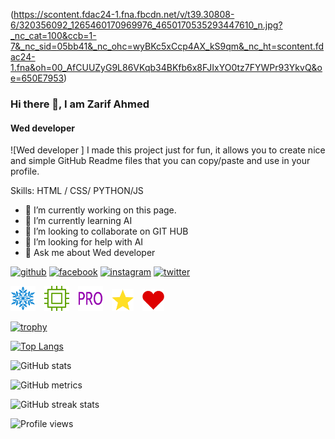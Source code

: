 (https://scontent.fdac24-1.fna.fbcdn.net/v/t39.30808-6/320356092_1265460170969976_4650170535293447610_n.jpg?_nc_cat=100&ccb=1-7&_nc_sid=05bb41&_nc_ohc=wyBKc5xCcp4AX_kS9qm&_nc_ht=scontent.fdac24-1.fna&oh=00_AfCUUZyG9L86VKqb34BKfb6x8FJIxYO0tz7FYWPr93YkvQ&oe=650E7953)
### Hi there 👋, I am Zarif Ahmed
#### Wed developer 
![Wed developer ]
I made this project just for fun, it allows you to create nice and simple GitHub Readme files that you can copy/paste and use in your profile.

Skills:  HTML / CSS/ PYTHON/JS

- 🔭 I’m currently working on this page. 
- 🌱 I’m currently learning AI 
- 👯 I’m looking to collaborate on GIT HUB 
- 🤔 I’m looking for help with AI 
- 💬 Ask me about Wed developer 


[<img src='https://cdn.jsdelivr.net/npm/simple-icons@3.0.1/icons/github.svg' alt='github' height='40'>](https://github.com/https://github.com/zarif121)  [<img src='https://cdn.jsdelivr.net/npm/simple-icons@3.0.1/icons/facebook.svg' alt='facebook' height='40'>](https://www.facebook.com/https://www.facebook.com/profile.php?id=100077994851128)  [<img src='https://cdn.jsdelivr.net/npm/simple-icons@3.0.1/icons/instagram.svg' alt='instagram' height='40'>](https://www.instagram.com/https://www.instagram.com/ms.zarif424//)  [<img src='https://cdn.jsdelivr.net/npm/simple-icons@3.0.1/icons/twitter.svg' alt='twitter' height='40'>](https://twitter.com/https://twitter.com/MsZarif424)  

<a href='https://archiveprogram.github.com/'><img src='https://raw.githubusercontent.com/acervenky/animated-github-badges/master/assets/acbadge.gif' width='40' height='40'></a> <a href='https://docs.github.com/en/developers'><img src='https://raw.githubusercontent.com/acervenky/animated-github-badges/master/assets/devbadge.gif' width='40' height='40'></a> <a href='https://github.com/pricing'><img src='https://raw.githubusercontent.com/acervenky/animated-github-badges/master/assets/pro.gif' width='40' height='40'></a> <a href='https://stars.github.com/'><img src='https://raw.githubusercontent.com/acervenky/animated-github-badges/master/assets/starbadge.gif' width='35' height='35'></a> <a href='https://docs.github.com/en/github/supporting-the-open-source-community-with-github-sponsors'><img src='https://raw.githubusercontent.com/acervenky/animated-github-badges/master/assets/sponsorbadge.gif' width='35' height='35'></a> 

[![trophy](https://github-profile-trophy.vercel.app/?username=https://github.com/zarif121)](https://github.com/ryo-ma/github-profile-trophy)

[![Top Langs](https://github-readme-stats.vercel.app/api/top-langs/?username=https://github.com/zarif121)](https://github.com/anuraghazra/github-readme-stats)

![GitHub stats](https://github-readme-stats.vercel.app/api?username=https://github.com/zarif121&show_icons=true)  

![GitHub metrics](https://metrics.lecoq.io/https://github.com/zarif121)  

![GitHub streak stats](https://streak-stats.demolab.com/?user=https://github.com/zarif121)  

![Profile views](https://gpvc.arturio.dev/https://github.com/zarif121)  

